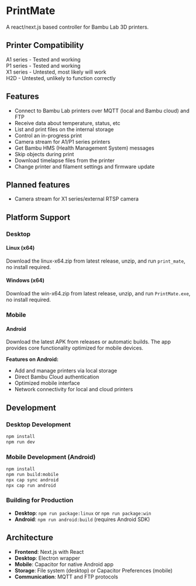 # PrintMate
A react/next.js based controller for Bambu Lab 3D printers. 

## Printer Compatibility
A1 series - Tested and working\
P1 series - Tested and working\
X1 series - Untested, most likely will work\
H2D - Untested, unlikely to function correctly

## Features
* Connect to Bambu Lab printers over MQTT (local and Bambu cloud) and FTP
* Receive data about temperature, status, etc
* List and print files on the internal storage
* Control an in-progress print
* Camera stream for A1/P1 series printers
* Get Bambu HMS (Health Management System) messages
* Skip objects during print
* Download timelapse files from the printer
* Change printer and filament settings and firmware update

## Planned features
* Camera stream for X1 series/external RTSP camera

## Platform Support

### Desktop
#### Linux (x64)
Download the linux-x64.zip from latest release, unzip, and run `print_mate`, no install required.

#### Windows (x64)
Download the win-x64.zip from latest release, unzip, and run `PrintMate.exe`, no install required.

### Mobile
#### Android
Download the latest APK from releases or automatic builds. The app provides core functionality optimized for mobile devices.

**Features on Android:**
- Add and manage printers via local storage
- Direct Bambu Cloud authentication
- Optimized mobile interface
- Network connectivity for local and cloud printers

## Development

### Desktop Development
```bash
npm install
npm run dev
```

### Mobile Development (Android)
```bash
npm install
npm run build:mobile
npx cap sync android
npx cap run android
```

### Building for Production
- **Desktop**: `npm run package:linux` or `npm run package:win`
- **Android**: `npm run android:build` (requires Android SDK)

## Architecture
- **Frontend**: Next.js with React
- **Desktop**: Electron wrapper
- **Mobile**: Capacitor for native Android app
- **Storage**: File system (desktop) or Capacitor Preferences (mobile)
- **Communication**: MQTT and FTP protocols
